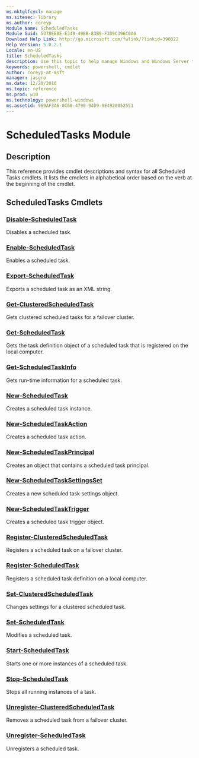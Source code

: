 ```yaml
---
ms.mktglfcycl: manage
ms.sitesec: library
ms.author: coreyp
Module Name: ScheduledTasks
Module Guid: 5378EE8E-E349-49BB-83B9-F3D9C396C0A6
Download Help Link: http://go.microsoft.com/fwlink/?linkid=390822
Help Version: 5.0.2.1
Locale: en-US
title: ScheduledTasks
description: Use this topic to help manage Windows and Windows Server technologies with Windows PowerShell.
keywords: powershell, cmdlet
author: coreyp-at-msft
manager: jasgro
ms.date: 12/20/2016
ms.topic: reference
ms.prod: w10
ms.technology: powershell-windows
ms.assetid: 969AF3A6-0C60-4790-94D9-9E4920052551
---
```


# ScheduledTasks Module
## Description
This reference provides cmdlet descriptions and syntax for all Scheduled Tasks cmdlets. It lists the cmdlets in alphabetical order based on the verb at the beginning of the cmdlet.

## ScheduledTasks Cmdlets
### [Disable-ScheduledTask](./disable-scheduledtask.md)
Disables a scheduled task.

### [Enable-ScheduledTask](./enable-scheduledtask.md)
Enables a scheduled task.

### [Export-ScheduledTask](./export-scheduledtask.md)
Exports a scheduled task as an XML string.

### [Get-ClusteredScheduledTask](./get-clusteredscheduledtask.md)
Gets clustered scheduled tasks for a failover cluster.

### [Get-ScheduledTask](./get-scheduledtask.md)
Gets the task definition object of a scheduled task that is registered on the local computer.

### [Get-ScheduledTaskInfo](./get-scheduledtaskinfo.md)
Gets run-time information for a scheduled task.

### [New-ScheduledTask](./new-scheduledtask.md)
Creates a scheduled task instance.

### [New-ScheduledTaskAction](./new-scheduledtaskaction.md)
Creates a scheduled task action.

### [New-ScheduledTaskPrincipal](./new-scheduledtaskprincipal.md)
Creates an object that contains a scheduled task principal.

### [New-ScheduledTaskSettingsSet](./new-scheduledtasksettingsset.md)
Creates a new scheduled task settings object.

### [New-ScheduledTaskTrigger](./new-scheduledtasktrigger.md)
Creates a scheduled task trigger object.

### [Register-ClusteredScheduledTask](./register-clusteredscheduledtask.md)
Registers a scheduled task on a failover cluster.

### [Register-ScheduledTask](./register-scheduledtask.md)
Registers a scheduled task definition on a local computer.

### [Set-ClusteredScheduledTask](./set-clusteredscheduledtask.md)
Changes settings for a clustered scheduled task.

### [Set-ScheduledTask](./set-scheduledtask.md)
Modifies a scheduled task.

### [Start-ScheduledTask](./start-scheduledtask.md)
Starts one or more instances of a scheduled task.

### [Stop-ScheduledTask](./stop-scheduledtask.md)
Stops all running instances of a task.

### [Unregister-ClusteredScheduledTask](./unregister-clusteredscheduledtask.md)
Removes a scheduled task from a failover cluster.

### [Unregister-ScheduledTask](./unregister-scheduledtask.md)
Unregisters a scheduled task.



